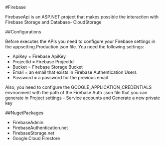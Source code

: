 #Firebase

FirebaseApi is an ASP.NET project that makes possible the interaction
with Firebase Storage and Database- CloudStorage

##Configurations

Before executes the APIs you need to configure your Firebase settings
in the appsetting.Production.json file. You need the following settings:
- ApiKey = Firebase ApiKey
- ProjectId = Firebase ProjectId
- Bucket = Firebase Storage Bucket
- Email = an email that exists in Firebase Authentication Users
- Password = a password for the previous email

Also, you need to configure the GOOGLE_APPLICATION_CREDENTIALS environment
with the path of the Firebase Auth .json file that you can generate in
Project settings - Service accounts and Generate a new private key

##NugetPackages
- FirebaseAdmin
- FirebaseAuthentication.net
- FirebaseStorage.net
- Google.Cloud.Firestore



